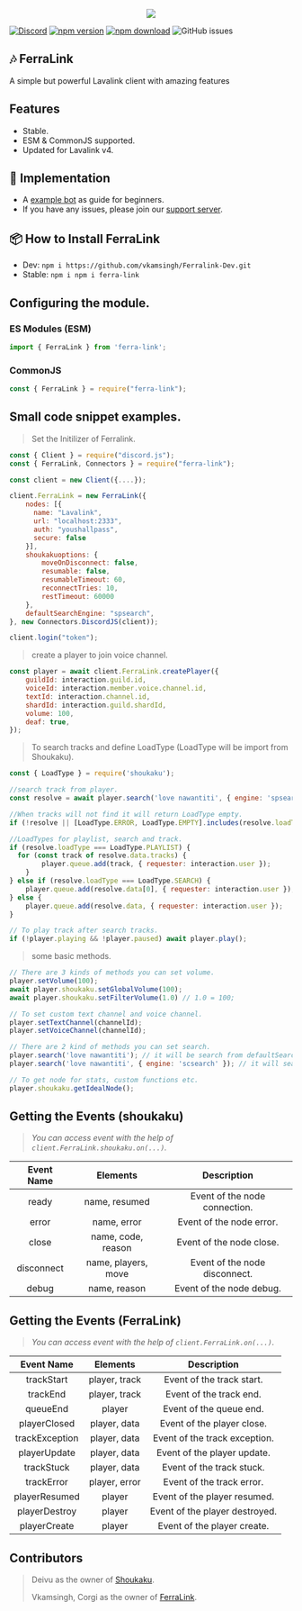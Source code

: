 <p align="center">
  <img src="https://media.discordapp.net/attachments/936271538196451379/1035586844617883708/feralink_tape.png?width=705&height=134">
</p>

[![Discord](https://img.shields.io/discord/1035595149385945088?color=fa860a&logo=discord&logoColor=white)](https://discord.gg/7M6yGBTn79)
[![npm version](https://img.shields.io/npm/v/ferra-link?style=flat-square)](https://www.npmjs.com/package/ferra-link)
[![npm download](https://img.shields.io/npm/dt/ferra-link.svg?maxAge=3600)](https://www.npmjs.com/package/ferra-link)
![GitHub issues](https://img.shields.io/github/issues-raw/Cd-corgi/Ferralink?style=flat-square)


## 🎶 FerraLink

A simple but powerful Lavalink client with amazing features

## Features

- Stable.
- ESM & CommonJS supported.
- Updated for Lavalink v4.

## 📂 Implementation
- A [example bot](https://github.com/vkamsingh/Ferralink-Example) as guide for beginners.
- If you have any issues, please join our [support server](https://discord.gg/8n3yNqtPAE).

## 📦 How to Install FerraLink
* Dev: `npm i https://github.com/vkamsingh/Ferralink-Dev.git`
* Stable: `npm i npm i ferra-link`

## Configuring the module.
### ES Modules (ESM)
```js
import { FerraLink } from 'ferra-link';
```

### CommonJS
```js
const { FerraLink } = require("ferra-link");
```

## Small code snippet examples.
> Set the Initilizer of Ferralink.
```js
const { Client } = require("discord.js");
const { FerraLink, Connectors } = require("ferra-link");

const client = new Client({....});

client.FerraLink = new FerraLink({
    nodes: [{
      name: "Lavalink",
      url: "localhost:2333",
      auth: "youshallpass",
      secure: false
    }],
    shoukakuoptions: {
        moveOnDisconnect: false,
        resumable: false,
        resumableTimeout: 60,
        reconnectTries: 10,
        restTimeout: 60000
    },
    defaultSearchEngine: "spsearch",
}, new Connectors.DiscordJS(client));

client.login("token");
```
> create a player to join voice channel.
```js
const player = await client.FerraLink.createPlayer({
    guildId: interaction.guild.id,
    voiceId: interaction.member.voice.channel.id,
    textId: interaction.channel.id,
    shardId: interaction.guild.shardId,
    volume: 100,
    deaf: true,
});
```
> To search tracks and define LoadType (LoadType will be import from Shoukaku).
```js
const { LoadType } = require('shoukaku'); 

//search track from player.
const resolve = await player.search('love nawantiti', { engine: 'spsearch' });

//When tracks will not find it will return LoadType empty.
if (!resolve || [LoadType.ERROR, LoadType.EMPTY].includes(resolve.loadType)) return interaction.followUp({ content: "No match songs result found!" });

//LoadTypes for playlist, search and track.
if (resolve.loadType === LoadType.PLAYLIST) {
  for (const track of resolve.data.tracks) {
        player.queue.add(track, { requester: interaction.user });
    }
} else if (resolve.loadType === LoadType.SEARCH) {
    player.queue.add(resolve.data[0], { requester: interaction.user });
} else {
    player.queue.add(resolve.data, { requester: interaction.user });
}

// To play track after search tracks.
if (!player.playing && !player.paused) await player.play();
```

> some basic methods.
```js
// There are 3 kinds of methods you can set volume.
player.setVolume(100);
await player.shoukaku.setGlobalVolume(100);
await player.shoukaku.setFilterVolume(1.0) // 1.0 = 100;

// To set custom text channel and voice channel.
player.setTextChannel(channelId);
player.setVoiceChannel(channelId);

// There are 2 kind of methods you can set search.
player.search('love nawantiti'); // it will be search from defaultSearchEngine.
player.search('love nawantiti', { engine: 'scsearch' }); // it will search from engine you defined here not from defaultSearchEngine.

// To get node for stats, custom functions etc.
player.shoukaku.getIdealNode();
```

## Getting the Events (shoukaku)

> *You can access event with the help of `client.FerraLink.shoukaku.on(...)`.*

<center>

| **Event Name** 	|   **Elements**  	  |       **Description**         |
|:--------------:	|:------------------: |:----------------------------: |
|   ready 	      | name, resumed       | Event of the node connection. |
|   error         | name, error 	      | Event of the node error.      |
|   close         | name, code, reason  | Event of the node close.	    |
|   disconnect    | name, players, move | Event of the node disconnect.	|
|   debug         | name, reason	      | Event of the node debug.      |
</center>

## Getting the Events (FerraLink)

> *You can access event with the help of `client.FerraLink.on(...)`.*

<center>

| **Event Name** 	  |   **Elements**  |       **Description**         |
|:----------------: |:--------------: |:----------------------------: |
|   trackStart	    | player, track   | Event of the track start.     |
|   trackEnd        | player, track	  | Event of the track end.       |
|   queueEnd        | player          | Event of the queue end.	      |
|   playerClosed    | player, data    | Event of the player close.	  |
|   trackException  | player, data	  | Event of the track exception. |
|   playerUpdate    | player, data	  | Event of the player update.   |
|   trackStuck      | player, data	  | Event of the track stuck.     |
|   trackError      | player, error   | Event of the track error.     |
|   playerResumed   | player          | Event of the player resumed.  |
|   playerDestroy   | player	        | Event of the player destroyed.|
|   playerCreate    | player	        | Event of the player create.   |
</center>

## Contributors
> Deivu as the owner of [Shoukaku](https://github.com/Deivu/Shoukaku).
>
> Vkamsingh, Corgi as the owner of [FerraLink](https://github.com/Cd-corgi/Ferralink).
>
